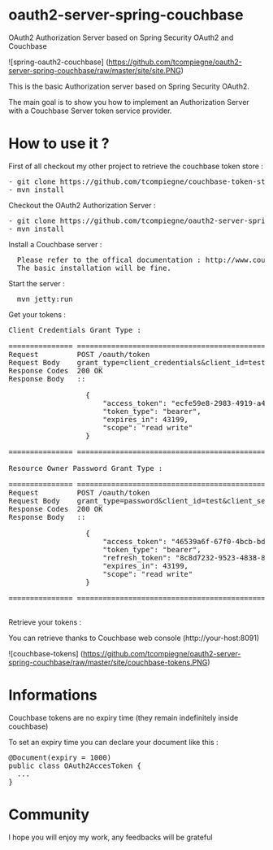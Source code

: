 oauth2-server-spring-couchbase
==============================

OAuth2 Authorization Server based on Spring Security OAuth2 and Couchbase

![spring-oauth2-couchbase] (https://github.com/tcompiegne/oauth2-server-spring-couchbase/raw/master/site/site.PNG)

This is the basic Authorization server based on Spring Security OAuth2.

The main goal is to show you how to implement an Authorization Server with a Couchbase Server token service provider.

How to use it ?
==============================

First of all checkout my other project to retrieve the couchbase token store :

<pre>
- git clone https://github.com/tcompiegne/couchbase-token-store-spring-oauth2.git
- mvn install
</pre>

Checkout the OAuth2 Authorization Server :

<pre>
- git clone https://github.com/tcompiegne/oauth2-server-spring-couchbase.git
- mvn install
</pre>

Install a Couchbase server :

<pre>
  Please refer to the offical documentation : http://www.couchbase.com/download
  The basic installation will be fine.
</pre>

Start the server : 

<pre>
  mvn jetty:run
</pre>

Get your tokens :

<pre>
Client Credentials Grant Type :

=============== =================================================
Request         POST /oauth/token
Request Body    grant_type=client_credentials&client_id=test&client_secret=test
Response Codes  200 OK
Response Body   ::

                  {
                      "access_token": "ecfe59e8-2983-4919-a44a-039766ed1c45",
                      "token_type": "bearer",
                      "expires_in": 43199,
                      "scope": "read write"
                  }

=============== =================================================

Resource Owner Password Grant Type :

=============== =================================================
Request         POST /oauth/token
Request Body    grant_type=password&client_id=test&client_secret=test&username=userTest&password=userTest
Response Codes  200 OK
Response Body   ::

                  {
                      "access_token": "46539a6f-67f0-4bcb-bdef-89e3794825f5",
                      "token_type": "bearer",
                      "refresh_token": "8c8d7232-9523-4838-85f7-14cb3aaa174c",
                      "expires_in": 43199,
                      "scope": "read write"
                  }

=============== =================================================

</pre>

Retrieve your tokens :

You can retrieve thanks to Couchbase web console (http://your-host:8091)

![couchbase-tokens] (https://github.com/tcompiegne/oauth2-server-spring-couchbase/raw/master/site/couchbase-tokens.PNG)


Informations
===================================

Couchbase tokens are no expiry time (they remain indefinitely inside couchbase)

To set an expiry time you can declare your document like this :

<pre>
@Document(expiry = 1000) 
public class OAuth2AccesToken {
  ...
}
</pre>

Community
===================================

I hope you will enjoy my work, any feedbacks will be grateful
